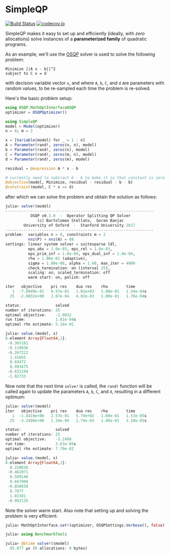 # SimpleQP

[![Build Status](https://travis-ci.org/tkoolen/SimpleQP.jl.svg?branch=master)](https://travis-ci.org/tkoolen/SimpleQP.jl)
[![codecov.io](http://codecov.io/github/tkoolen/SimpleQP.jl/coverage.svg?branch=master)](http://codecov.io/github/tkoolen/SimpleQP.jl?branch=master)

SimpleQP makes it easy to set up and efficiently (ideally, with *zero* allocations) solve instances of a **parameterized family** of quadratic programs.

As an example, we'll use the [OSQP](https://github.com/oxfordcontrol/OSQP.jl) solver is used to solve the following problem:

```
Minimize ||A x - b||^2
subject to C x = d
```

with decision variable vector `x`, and where `A`, `b`, `C`, and `d` are parameters with random values, to be re-sampled each time the problem is re-solved.

Here's the basic problem setup:
```julia
using OSQP.MathOptInterfaceOSQP
optimizer = OSQPOptimizer()

using SimpleQP
model = Model(optimizer)
n = 8; m = 2

x = [Variable(model) for _ = 1 : n]
A = Parameter(rand!, zeros(n, n), model)
b = Parameter(rand!, zeros(n), model)
C = Parameter(rand!, zeros(m, n), model)
d = Parameter(rand!, zeros(m), model)

residual = @expression A * x - b

# currently need to subtract b ⋅ b to make it so that constant is zero (due to limitation in MOI 0.3)
@objective(model, Minimize, residual ⋅ residual - b ⋅ b) 
@constraint(model, C * x == d)
```

after which we can solve the problem and obtain the solution as follows:

```julia
julia> solve!(model)
-----------------------------------------------------------------
           OSQP v0.3.0  -  Operator Splitting QP Solver
              (c) Bartolomeo Stellato,  Goran Banjac
        University of Oxford  -  Stanford University 2017
-----------------------------------------------------------------
problem:  variables n = 8, constraints m = 2
          nnz(P) + nnz(A) = 88
settings: linear system solver = suitesparse ldl,
          eps_abs = 1.0e-03, eps_rel = 1.0e-03,
          eps_prim_inf = 1.0e-04, eps_dual_inf = 1.0e-04,
          rho = 1.00e-01 (adaptive),
          sigma = 1.00e-06, alpha = 1.60, max_iter = 4000
          check_termination: on (interval 25),
          scaling: on, scaled_termination: off
          warm start: on, polish: off

iter   objective    pri res    dua res    rho        time
   1  -7.8949e-01   9.57e-01   1.02e+03   1.00e-01   1.34e-04s
  25  -2.0032e+00   2.87e-04   4.82e-03   1.00e-01   1.76e-04s

status:               solved
number of iterations: 25
optimal objective:    -2.0032
run time:             1.81e-04s
optimal rho estimate: 5.16e-02

julia> value.(model, x)
8-element Array{Float64,1}:
 -0.365181
 -0.119036
 -0.267222
  1.41655 
  0.69472 
  0.993475
 -0.631194
 -1.02733
```

Now note that the next time `solve!` is called, the `rand!` function will be called again to update the parameters `A`, `b`, `C`, and `d`, resulting in a different optimum:

```julia
julia> solve!(model)
iter   objective    pri res    dua res    rho        time
   1  -1.4419e+00   2.57e-01   5.79e+02   1.00e-01   1.53e-05s
  25  -3.2498e+00   1.34e-04   2.74e-03   1.00e-01   3.10e-05s

status:               solved
number of iterations: 25
optimal objective:    -3.2498
run time:             3.63e-05s
optimal rho estimate: 7.79e-02

julia> value.(model, x)
8-element Array{Float64,1}:
  0.220836
 -0.462071
  0.509146
  0.667908
 -0.850638
  0.7877  
  1.01581 
 -0.992135
```

Note the solver warm start. Also note that setting up and solving the problem is very efficient:

```julia
julia> MathOptInterface.set!(optimizer, OSQPSettings.Verbose(), false) # silence the optimizer

julia> using BenchmarkTools

julia> @btime solve!($model)
  85.077 μs (0 allocations: 0 bytes)
```


